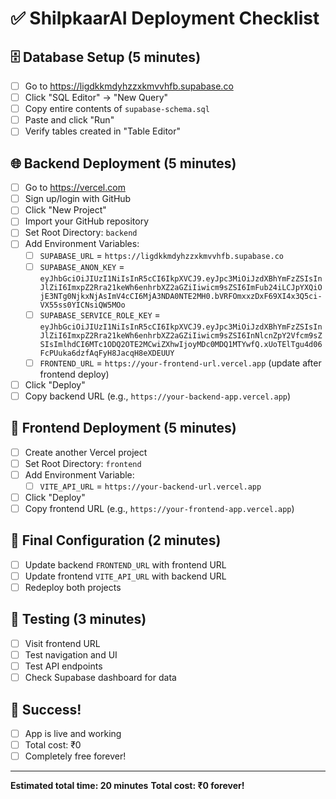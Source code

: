 # ✅ ShilpkaarAI Deployment Checklist

## 🗄️ Database Setup (5 minutes)
- [ ] Go to https://ligdkkmdyhzzxkmvvhfb.supabase.co
- [ ] Click "SQL Editor" → "New Query"
- [ ] Copy entire contents of `supabase-schema.sql`
- [ ] Paste and click "Run"
- [ ] Verify tables created in "Table Editor"

## 🌐 Backend Deployment (5 minutes)
- [ ] Go to https://vercel.com
- [ ] Sign up/login with GitHub
- [ ] Click "New Project"
- [ ] Import your GitHub repository
- [ ] Set Root Directory: `backend`
- [ ] Add Environment Variables:
  - [ ] `SUPABASE_URL` = `https://ligdkkmdyhzzxkmvvhfb.supabase.co`
  - [ ] `SUPABASE_ANON_KEY` = `eyJhbGciOiJIUzI1NiIsInR5cCI6IkpXVCJ9.eyJpc3MiOiJzdXBhYmFzZSIsInJlZiI6ImxpZ2Rra21keWh6enhrbXZ2aGZiIiwicm9sZSI6ImFub24iLCJpYXQiOjE3NTg0NjkxNjAsImV4cCI6MjA3NDA0NTE2MH0.bVRFOmxxzDxF69XI4x3Q5ci-VX55ss0YICNsiQW5MOo`
  - [ ] `SUPABASE_SERVICE_ROLE_KEY` = `eyJhbGciOiJIUzI1NiIsInR5cCI6IkpXVCJ9.eyJpc3MiOiJzdXBhYmFzZSIsInJlZiI6ImxpZ2Rra21keWh6enhrbXZ2aGZiIiwicm9sZSI6InNlcnZpY2Vfcm9sZSIsImlhdCI6MTc1ODQ2OTE2MCwiZXhwIjoyMDc0MDQ1MTYwfQ.xUoTElTgu4d06FcPUuka6dzfAqFyH8JacqH8eXDEUUY`
  - [ ] `FRONTEND_URL` = `https://your-frontend-url.vercel.app` (update after frontend deploy)
- [ ] Click "Deploy"
- [ ] Copy backend URL (e.g., `https://your-backend-app.vercel.app`)

## 🎨 Frontend Deployment (5 minutes)
- [ ] Create another Vercel project
- [ ] Set Root Directory: `frontend`
- [ ] Add Environment Variable:
  - [ ] `VITE_API_URL` = `https://your-backend-url.vercel.app`
- [ ] Click "Deploy"
- [ ] Copy frontend URL (e.g., `https://your-frontend-app.vercel.app`)

## 🔄 Final Configuration (2 minutes)
- [ ] Update backend `FRONTEND_URL` with frontend URL
- [ ] Update frontend `VITE_API_URL` with backend URL
- [ ] Redeploy both projects

## 🧪 Testing (3 minutes)
- [ ] Visit frontend URL
- [ ] Test navigation and UI
- [ ] Test API endpoints
- [ ] Check Supabase dashboard for data

## 🎉 Success!
- [ ] App is live and working
- [ ] Total cost: ₹0
- [ ] Completely free forever!

---

**Estimated total time: 20 minutes**
**Total cost: ₹0 forever!**

